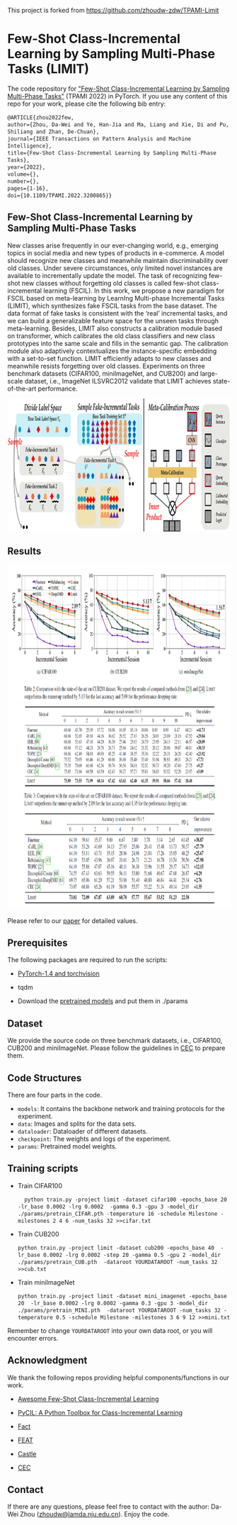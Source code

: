 This project is forked from https://github.com/zhoudw-zdw/TPAMI-Limit

# Few-Shot Class-Incremental Learning by Sampling Multi-Phase Tasks  (LIMIT)

The code repository for ["Few-Shot Class-Incremental Learning by Sampling Multi-Phase Tasks"](https://ieeexplore.ieee.org/document/9864267) (TPAMI 2022) in PyTorch. If you use any content of this repo for your work, please cite the following bib entry:


    @ARTICLE{zhou2022few,
    author={Zhou, Da-Wei and Ye, Han-Jia and Ma, Liang and Xie, Di and Pu, Shiliang and Zhan, De-Chuan},
    journal={IEEE Transactions on Pattern Analysis and Machine Intelligence}, 
    title={Few-Shot Class-Incremental Learning by Sampling Multi-Phase Tasks}, 
    year={2022},
    volume={},
    number={},
    pages={1-16},
    doi={10.1109/TPAMI.2022.3200865}}



## Few-Shot Class-Incremental Learning by Sampling Multi-Phase Tasks


New classes arise frequently in our ever-changing world, e.g., emerging topics in social media and new types of products in e-commerce. A model should recognize new classes and meanwhile maintain discriminability over old classes. Under severe
circumstances, only limited novel instances are available to incrementally update the model. The task of recognizing few-shot new classes without forgetting old classes is called few-shot class-incremental learning (FSCIL). In this work, we propose a new paradigm for FSCIL based on meta-learning by LearnIng Multi-phase Incremental Tasks (LIMIT), which synthesizes fake FSCIL tasks from the base dataset. The data format of fake tasks is consistent with the ‘real’ incremental tasks, and we can build a generalizable feature space for the unseen tasks through meta-learning. Besides, LIMIT also constructs a calibration module based on transformer, which calibrates the old class classifiers and new class prototypes into the same scale and fills in the semantic gap. The calibration module also adaptively
contextualizes the instance-specific embedding with a set-to-set function. LIMIT efficiently adapts to new classes and meanwhile resists forgetting over old classes. Experiments on three benchmark datasets (CIFAR100, miniImageNet, and CUB200) and large-scale dataset, i.e., ImageNet ILSVRC2012 validate that LIMIT achieves state-of-the-art performance.

<img src='imgs/teaser.png' width='1000' height='300'>

## Results
<img src='imgs/result.png' width='900' height='778'>

Please refer to our [paper](https://arxiv.org/abs/2203.17030) for detailed values.

## Prerequisites

The following packages are required to run the scripts:

- [PyTorch-1.4 and torchvision](https://pytorch.org)

- tqdm

- Download the [pretrained models](https://drive.google.com/drive/folders/11liacLA6F4uz_SWAPLYQshlzLMXMzDkB?usp=sharing) and put them in ./params

## Dataset
We provide the source code on three benchmark datasets, i.e., CIFAR100, CUB200 and miniImageNet. Please follow the guidelines in [CEC](https://github.com/icoz69/CEC-CVPR2021) to prepare them.



## Code Structures
There are four parts in the code.
 - `models`: It contains the backbone network and training protocols for the experiment.
 - `data`: Images and splits for the data sets.
- `dataloader`: Dataloader of different datasets.
 - `checkpoint`: The weights and logs of the experiment.
 - `params`: Pretrained model weights.

## Training scripts

- Train CIFAR100

  ```
    python train.py -project limit -dataset cifar100 -epochs_base 20  -lr_base 0.0002 -lrg 0.0002  -gamma 0.3 -gpu 3 -model_dir ./params/pretrain_CIFAR.pth -temperature 16 -schedule Milestone -milestones 2 4 6 -num_tasks 32 >>cifar.txt
  ```
  
- Train CUB200
    ```
    python train.py -project limit -dataset cub200 -epochs_base 40  -lr_base 0.0002 -lrg 0.0002 -step 20 -gamma 0.5 -gpu 2 -model_dir ./params/pretrain_CUB.pth  -dataroot YOURDATAROOT -num_tasks 32 >>cub.txt
    ```

- Train miniImageNet
    ```
    python train.py -project limit -dataset mini_imagenet -epochs_base 20  -lr_base 0.0002 -lrg 0.0002 -gamma 0.3 -gpu 3 -model_dir ./params/pretrain_MINI.pth  -dataroot YOURDATAROOT -num_tasks 32 -temperature 0.5 -schedule Milestone -milestones 3 6 9 12 >>mini.txt
    ```

Remember to change `YOURDATAROOT` into your own data root, or you will encounter errors.

  


## Acknowledgment
We thank the following repos providing helpful components/functions in our work.

- [Awesome Few-Shot Class-Incremental Learning](https://github.com/zhoudw-zdw/Awesome-Few-Shot-Class-Incremental-Learning)

- [PyCIL: A Python Toolbox for Class-Incremental Learning](https://github.com/G-U-N/PyCIL)

- [Fact](https://github.com/zhoudw-zdw/CVPR22-Fact)

- [FEAT](https://github.com/Sha-Lab/FEAT)

- [Castle](https://github.com/Sha-Lab/aCASTLE)

- [CEC](https://github.com/icoz69/CEC-CVPR2021)



## Contact 
If there are any questions, please feel free to contact with the author: Da-Wei Zhou (zhoudw@lamda.nju.edu.cn). Enjoy the code.
